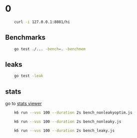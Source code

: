 # 0

```bash
    curl -i 127.0.0.1:8081/hi
```

## Benchmarks

```bash
    go test ./... -bench=. -benchmem
```

## leaks

```bash
    go test -leak
```

## stats

go to [stats viewer](http://localhost:18066/debug/statsview)

```bash
    k6 run --vus 100 --duration 2s bench_nonleakyoptim.js
```

```bash
    k6 run --vus 100 --duration 2s bench_nonleaky.js
```

```bash
    k6 run --vus 100 --duration 2s bench_leaky.js
```
